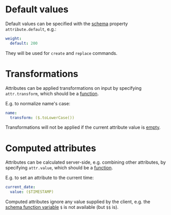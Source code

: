 # Default values

Default values can be specified with the [schema](schema.md) property
`attribute.default`, e.g.:

```yml
weight:
  default: 200
```

They will be used for `create` and `replace` commands.

# Transformations

Attributes can be applied transformations on input by specifying
`attr.transform`, which should be a [function](functions.md).

E.g. to normalize name's case:

```yml
name:
  transform: ($.toLowerCase())
```

Transformations will not be applied if the current attribute value is
[empty](models.md#empty-values).

# Computed attributes

Attributes can be calculated server-side, e.g. combining other attributes,
by specifying `attr.value`, which should be a [function](functions.md).

E.g. to set an attribute to the current time:

```yml
current_date:
  value: ($TIMESTAMP)
```

Computed attributes ignore any value supplied by the client, e.g. the
[schema function variable](functions.md#schema-function-variables) `$` is not
available (but `$$` is).
